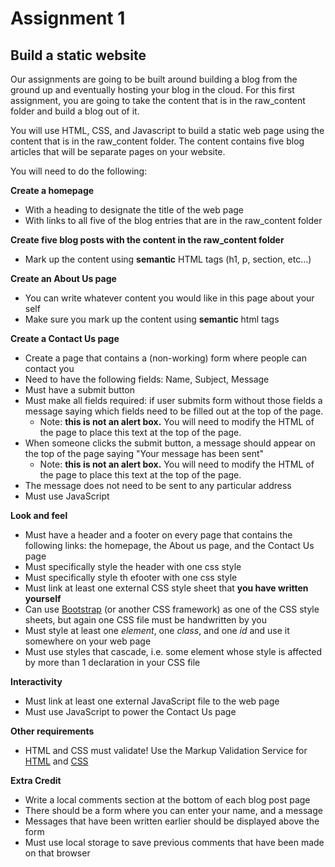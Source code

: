 # Assignment 1
## Build a static website

Our assignments are going to be built around building a blog from the ground up and eventually hosting your blog in the cloud. For this first assignment, you are going to take the content that is in the raw_content folder and build a blog out of it.

You will use HTML, CSS, and Javascript to build a static web page using the content that is in the raw_content folder. The content contains five blog articles that will be separate pages on your website.

You will need to do the following:

**Create a homepage**
 - With a heading to designate the title of the web page
 - With links to all five of the blog entries that are in the raw_content folder
 
**Create five blog posts with the content in the raw_content folder**
 - Mark up the content using **semantic** HTML tags (h1, p, section, etc...)

**Create an About Us page**
 - You can write whatever content you would like in this page about your self
 - Make sure you mark up the content using **semantic** html tags

**Create a Contact Us page**
 - Create a page that contains a (non-working) form where people can contact you
 - Need to have the following fields: Name, Subject, Message
 - Must have a submit button
 - Must make all fields required: if user submits form without those fields a message saying which fields need to be filled out at the top of the page.
   - Note: **this is not an alert box.** You will need to modify the HTML of the page to place this text at the top of the page.
 - When someone clicks the submit button, a message should appear on the top of the page saying "Your message has been sent"
   - Note: **this is not an alert box.** You will need to modify the HTML of the page to place this text at the top of the page.
 - The message does not need to be sent to any particular address
 - Must use JavaScript

**Look and feel**
 - Must have a header and a footer on every page that contains the following links: the homepage, the About us page, and the Contact Us page
 - Must specifically style the header with one css style
 - Must specifically style th efooter with one css style
 - Must link at least one external CSS style sheet that **you have written yourself**
 - Can use [Bootstrap](http://getbootstrap.com/) (or another CSS framework) as one of the CSS style sheets, but again one CSS file must be handwritten by you
 - Must style at least one *element*, one *class*, and one *id* and use it somewhere on your web page
 - Must use styles that cascade, i.e. some element whose style is affected by more than 1 declaration in your CSS file

**Interactivity**
 - Must link at least one external JavaScript file to the web page
 - Must use JavaScript to power the Contact Us page

**Other requirements**
 - HTML and CSS must validate! Use the Markup Validation Service for [HTML](https://validator.w3.org/#validate_by_upload+with_options) and [CSS](http://jigsaw.w3.org/css-validator/)

**Extra Credit**
 - Write a local comments section at the bottom of each blog post page
 - There should be a form where you can enter your name, and a message
 - Messages that have been written earlier should be displayed above the form
 - Must use local storage to save previous comments that have been made on that browser 
